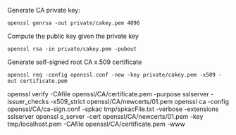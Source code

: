 Generate CA private key:

    openssl genrsa -out private/cakey.pem 4096

Compute the public key given the private key

    openssl rsa -in private/cakey.pem -pubout

Generate self-signed root CA x.509 certificate

    openssl req -config openssl.conf -new -key private/cakey.pem -x509 -out certificate.pem

openssl verify -CAfile openssl/CA/certificate.pem -purpose sslserver -issuer_checks -x509_strict openssl/CA/newcerts/01.pem
openssl ca -config openssl/CA/ca-sign.conf -spkac tmp/spkacFile.txt -verbose -extensions sslserver
openssl s_server -cert openssl/CA/newcerts/01.pem -key tmp/localhost.pem -CAfile openssl/CA/certificate.pem -www
